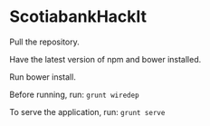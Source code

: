 # ScotiabankHackIt

Pull the repository. 

Have the latest version of npm and bower installed. 

Run bower install. 

Before running, run: `grunt wiredep`

To serve the application, run: `grunt serve`
